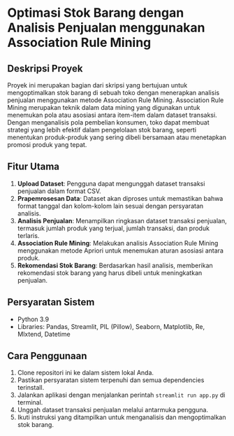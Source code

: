 # Optimasi Stok Barang dengan Analisis Penjualan menggunakan Association Rule Mining

## Deskripsi Proyek
Proyek ini merupakan bagian dari skripsi yang bertujuan untuk mengoptimalkan stok barang di sebuah toko dengan menerapkan analisis penjualan menggunakan metode Association Rule Mining. Association Rule Mining merupakan teknik dalam data mining yang digunakan untuk menemukan pola atau asosiasi antara item-item dalam dataset transaksi. Dengan menganalisis pola pembelian konsumen, toko dapat membuat strategi yang lebih efektif dalam pengelolaan stok barang, seperti menentukan produk-produk yang sering dibeli bersamaan atau menetapkan promosi produk yang tepat.

## Fitur Utama
1. **Upload Dataset**: Pengguna dapat mengunggah dataset transaksi penjualan dalam format CSV.
2. **Prapemrosesan Data**: Dataset akan diproses untuk memastikan bahwa format tanggal dan kolom-kolom lain sesuai dengan persyaratan analisis.
3. **Analisis Penjualan**: Menampilkan ringkasan dataset transaksi penjualan, termasuk jumlah produk yang terjual, jumlah transaksi, dan produk terlaris.
4. **Association Rule Mining**: Melakukan analisis Association Rule Mining menggunakan metode Apriori untuk menemukan aturan asosiasi antara produk.
5. **Rekomendasi Stok Barang**: Berdasarkan hasil analisis, memberikan rekomendasi stok barang yang harus dibeli untuk meningkatkan penjualan.

## Persyaratan Sistem
- Python 3.9
- Libraries: Pandas, Streamlit, PIL (Pillow), Seaborn, Matplotlib, Re, Mlxtend, Datetime

## Cara Penggunaan
1. Clone repositori ini ke dalam sistem lokal Anda.
2. Pastikan persyaratan sistem terpenuhi dan semua dependencies terinstall.
3. Jalankan aplikasi dengan menjalankan perintah `streamlit run app.py` di terminal.
4. Unggah dataset transaksi penjualan melalui antarmuka pengguna.
5. Ikuti instruksi yang ditampilkan untuk menganalisis dan mengoptimalkan stok barang.
